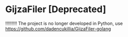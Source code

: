 # GijzaFiler [Deprecated]
!!!!!!!!!
The project is no longer developed in Python, use https://github.com/dadencukillia/GijzaFiler-golang
